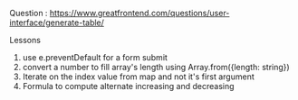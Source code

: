 Question : https://www.greatfrontend.com/questions/user-interface/generate-table/

Lessons

1) use e.preventDefault for a form submit
2) convert a number to fill array's length using Array.from({length: string})
3) Iterate on the index value from map and not it's first argument
4) Formula to compute alternate increasing and decreasing
